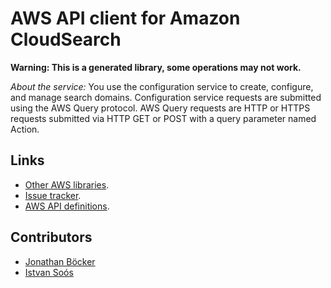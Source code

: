 # AWS API client for Amazon CloudSearch

**Warning: This is a generated library, some operations may not work.**

*About the service:*
You use the configuration service to create, configure, and manage search
domains. Configuration service requests are submitted using the AWS Query
protocol. AWS Query requests are HTTP or HTTPS requests submitted via HTTP
GET or POST with a query parameter named Action.

## Links

- [Other AWS libraries](https://github.com/agilord/aws_client/tree/master/generated).
- [Issue tracker](https://github.com/agilord/aws_client/issues).
- [AWS API definitions](https://github.com/aws/aws-sdk-js/tree/master/apis).

## Contributors

- [Jonathan Böcker](https://github.com/Schwusch)
- [Istvan Soós](https://github.com/isoos)

